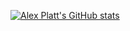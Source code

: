 [![Alex Platt's GitHub stats](https://github-readme-stats.vercel.app/api?username=ThinkableDecimal&count_private=true)](https://github.com/ThinkableDecimal/github-readme-stats)
